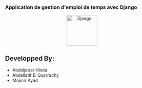 ### Application de gestion d'emploi de temps avec Django

<p align="center">
    <a href="https://www.opengis.ch/wp-content/uploads/2020/04/django-python-logo.png"> <img
            src="https://www.opengis.ch/wp-content/uploads/2020/04/django-python-logo.png"
            alt="Django" width="100" height="100" /></a>
</p>

<h2>Developped By:</h2>

- Abdeljebar Hinda
- Abdellatif El Quarrachy
- Mounir Ayad
